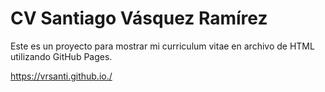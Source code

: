 # CV Santiago Vásquez Ramírez

Este es un proyecto para mostrar mi curriculum vitae en archivo de HTML utilizando GitHub Pages.

https://vrsanti.github.io./
